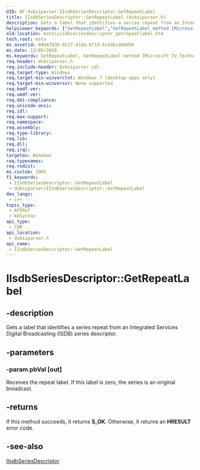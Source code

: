 ```yaml
---
UID: NF:dvbsiparser.IIsdbSeriesDescriptor.GetRepeatLabel
title: IIsdbSeriesDescriptor::GetRepeatLabel (dvbsiparser.h)
description: Gets a label that identifies a series repeat from an Integrated Services Digital Broadcasting (ISDB) series descriptor.
helpviewer_keywords: ["GetRepeatLabel","GetRepeatLabel method [Microsoft TV Technologies]","GetRepeatLabel method [Microsoft TV Technologies]","IIsdbSeriesDescriptor interface","IIsdbSeriesDescriptor interface [Microsoft TV Technologies]","GetRepeatLabel method","IIsdbSeriesDescriptor.GetRepeatLabel","IIsdbSeriesDescriptor::GetRepeatLabel","dvbsiparser/IIsdbSeriesDescriptor::GetRepeatLabel","mstv.iisdbseriesdescriptor_getrepeatlabel"]
old-location: mstv\iisdbseriesdescriptor_getrepeatlabel.htm
tech.root: mstv
ms.assetid: 04b47836-0c27-41da-b71d-6c4abca6dd56
ms.date: 12/05/2018
ms.keywords: GetRepeatLabel, GetRepeatLabel method [Microsoft TV Technologies], GetRepeatLabel method [Microsoft TV Technologies],IIsdbSeriesDescriptor interface, IIsdbSeriesDescriptor interface [Microsoft TV Technologies],GetRepeatLabel method, IIsdbSeriesDescriptor.GetRepeatLabel, IIsdbSeriesDescriptor::GetRepeatLabel, dvbsiparser/IIsdbSeriesDescriptor::GetRepeatLabel, mstv.iisdbseriesdescriptor_getrepeatlabel
req.header: dvbsiparser.h
req.include-header: Dvbsiparser.idl
req.target-type: Windows
req.target-min-winverclnt: Windows 7 [desktop apps only]
req.target-min-winversvr: None supported
req.kmdf-ver: 
req.umdf-ver: 
req.ddi-compliance: 
req.unicode-ansi: 
req.idl: 
req.max-support: 
req.namespace: 
req.assembly: 
req.type-library: 
req.lib: 
req.dll: 
req.irql: 
targetos: Windows
req.typenames: 
req.redist: 
ms.custom: 19H1
f1_keywords:
 - IIsdbSeriesDescriptor::GetRepeatLabel
 - dvbsiparser/IIsdbSeriesDescriptor::GetRepeatLabel
dev_langs:
 - c++
topic_type:
 - APIRef
 - kbSyntax
api_type:
 - COM
api_location:
 - dvbsiparser.h
api_name:
 - IIsdbSeriesDescriptor::GetRepeatLabel
---
```


# IIsdbSeriesDescriptor::GetRepeatLabel


## -description

Gets a label that identifies a series repeat from an Integrated Services Digital Broadcasting (ISDB) series descriptor.

## -parameters

### -param pbVal [out]

Receives the repeat label. If this label is zero, the series is an original broadcast.

## -returns

If this method succeeds, it returns <b xmlns:loc="http://microsoft.com/wdcml/l10n">S_OK</b>. Otherwise, it returns an <b xmlns:loc="http://microsoft.com/wdcml/l10n">HRESULT</b> error code.

## -see-also

<a href="/previous-versions/windows/desktop/api/dvbsiparser/nn-dvbsiparser-iisdbseriesdescriptor">IIsdbSeriesDescriptor</a>

